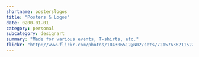 ```yaml
---
shortname: posterslogos
title: "Posters & Logos"
date: 0200-01-01
category: personal
subcategory: designart
summary: "Made for various events, T-shirts, etc."
flickr: "http://www.flickr.com/photos/104306512@N02/sets/72157636211522085/"
---
```

